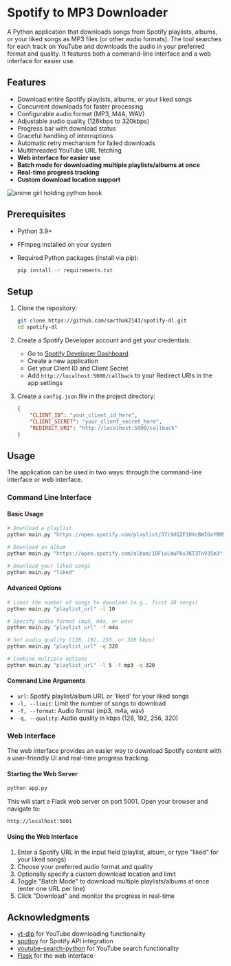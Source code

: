 # Spotify to MP3 Downloader

A Python application that downloads songs from Spotify playlists, albums, or your liked songs as MP3 files (or other audio formats). The tool searches for each track on YouTube and downloads the audio in your preferred format and quality. It features both a command-line interface and a web interface for easier use.

## Features

- Download entire Spotify playlists, albums, or your liked songs
- Concurrent downloads for faster processing
- Configurable audio format (MP3, M4A, WAV)
- Adjustable audio quality (128kbps to 320kbps)
- Progress bar with download status
- Graceful handling of interruptions
- Automatic retry mechanism for failed downloads
- Multithreaded YouTube URL fetching
- **Web interface for easier use**
- **Batch mode for downloading multiple playlists/albums at once**
- **Real-time progress tracking**
- **Custom download location support**

![anime girl holding python book](Aharen_Reina_Holding_Python_Programming_Language.png)
## Prerequisites

- Python 3.9+
- FFmpeg installed on your system
- Required Python packages (install via pip):

  ```bash
  pip install -r requirements.txt
  ```

## Setup

1. Clone the repository:
   ```bash
   git clone https://github.com/sarthak2143/spotify-dl.git
   cd spotify-dl
   ```

2. Create a Spotify Developer account and get your credentials:
   - Go to [Spotify Developer Dashboard](https://developer.spotify.com/dashboard)
   - Create a new application
   - Get your Client ID and Client Secret
   - Add `http://localhost:5000/callback` to your Redirect URIs in the app settings

3. Create a `config.json` file in the project directory:

   ```json
   {
       "CLIENT_ID": "your_client_id_here",
       "CLIENT_SECRET": "your_client_secret_here",
       "REDIRECT_URI": "http://localhost:5000/callback"
   }
   ```

## Usage

The application can be used in two ways: through the command-line interface or web interface.

### Command Line Interface

#### Basic Usage

```bash
# Download a playlist
python main.py "https://open.spotify.com/playlist/37i9dQZF1DXcBWIGoYBM5M"

# Download an album
python main.py "https://open.spotify.com/album/1DFixLWuPkv3KT3TnV35m3"

# Download your liked songs
python main.py "liked"
```

#### Advanced Options

```bash
# Limit the number of songs to download (e.g., first 10 songs)
python main.py "playlist_url" -l 10

# Specify audio format (mp3, m4a, or wav)
python main.py "playlist_url" -f m4a

# Set audio quality (128, 192, 256, or 320 kbps)
python main.py "playlist_url" -q 320

# Combine multiple options
python main.py "playlist_url" -l 5 -f mp3 -q 320
```

#### Command Line Arguments

- `url`: Spotify playlist/album URL or 'liked' for your liked songs
- `-l, --limit`: Limit the number of songs to download
- `-f, --format`: Audio format (mp3, m4a, wav)
- `-q, --quality`: Audio quality in kbps (128, 192, 256, 320)

### Web Interface

The web interface provides an easier way to download Spotify content with a user-friendly UI and real-time progress tracking.

#### Starting the Web Server

```bash
python app.py
```

This will start a Flask web server on port 5001. Open your browser and navigate to:

```
http://localhost:5001
```

#### Using the Web Interface

1. Enter a Spotify URL in the input field (playlist, album, or type "liked" for your liked songs)
2. Choose your preferred audio format and quality
3. Optionally specify a custom download location and limit
4. Toggle "Batch Mode" to download multiple playlists/albums at once (enter one URL per line)
5. Click "Download" and monitor the progress in real-time

## Acknowledgments

- [yt-dlp](https://github.com/yt-dlp/yt-dlp) for YouTube downloading functionality
- [spotipy](https://spotipy.readthedocs.io/) for Spotify API integration
- [youtube-search-python](https://github.com/alexmercerind/youtube-search-python) for YouTube search functionality
- [Flask](https://flask.palletsprojects.com/) for the web interface
